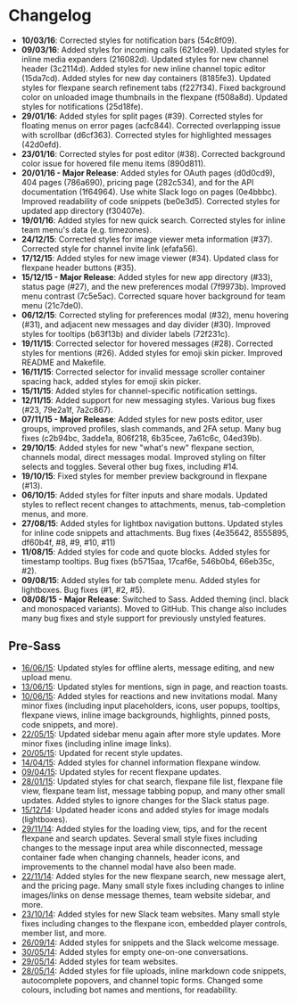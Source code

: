 # Changelog

* **10/03/16**: Corrected styles for notification bars (54c8f09).
* **09/03/16**: Added styles for incoming calls (621dce9). Updated styles for inline media expanders (216082d). Updated styles for new channel header (3c2114d). Added styles for new inline channel topic editor (15da7cd). Added styles for new day containers (8185fe3). Updated styles for flexpane search refinement tabs (f227f34). Fixed background color on unloaded image thumbnails in the flexpane (f508a8d). Updated styles for notifications (25d18fe).
* **29/01/16**: Added styles for split pages (#39). Corrected styles for floating menus on error pages (acfc844). Corrected overlapping issue with scrollbar (d6cf363). Corrected styles for highlighted messages (42d0efd).
* **23/01/16**: Corrected styles for post editor (#38). Corrected background color issue for hovered file menu items (890d811).
* **20/01/16 - Major Release**:  Added styles for OAuth pages (d0d0cd9), 404 pages (786a690), pricing page (282c534), and for the API documentation (1f64964). Use white Slack logo on pages (0e4bbbc). Improved readability of code snippets (be0e3d5). Corrected styles for updated app directory (f30407e).
* **19/01/16**: Added styles for new quick search. Corrected styles for inline team menu's data (e.g. timezones).
* **24/12/15**: Corrected styles for image viewer meta information (#37). Corrected style for channel invite link (efafa56).
* **17/12/15**: Added styles for new image viewer (#34). Updated class for flexpane header buttons (#35).
* **15/12/15 - Major Release**: Added styles for new app directory (#33), status page (#27), and the new preferences modal (7f9973b). Improved menu contrast (7c5e5ac). Corrected square hover background for team menu (21c7de0).
* **06/12/15**: Corrected styling for preferences modal (#32), menu hovering (#31), and adjacent new messages and day divider (#30). Improved styles for tooltips (b63f13b) and divider labels (72f231c).
* **19/11/15**: Corrected selector for hovered messages (#28). Corrected styles for mentions (#26). Added styles for emoji skin picker. Improved README and Makefile.
* **16/11/15**: Corrected selector for invalid message scroller container spacing hack, added styles for emoji skin picker.
* **15/11/15**: Added styles for channel-specific notification settings.
* **12/11/15**: Added support for new messaging styles. Various bug fixes (#23, 79e2a1f, 7a2c867).
* **07/11/15 - Major Release**: Added styles for new posts editor, user groups, improved profiles, slash commands, and 2FA setup. Many bug fixes (c2b94bc, 3adde1a, 806f218, 6b35cee, 7a61c6c, 04ed39b).
* **29/10/15**: Added styles for new "what's new" flexpane section, channels modal, direct messages modal. Improved styling on filter selects and toggles. Several other bug fixes, including #14.
* **19/10/15**: Fixed styles for member preview background in flexpane (#13).
* **06/10/15**: Added styles for filter inputs and share modals. Updated styles to reflect recent changes to attachments, menus, tab-completion menus, and more.
* **27/08/15**: Added styles for lightbox navigation buttons. Updated styles for inline code snippets and attachments. Bug fixes (4e35642, 8555895, df60b4f, #8, #9, #10, #11)
* **11/08/15**: Added styles for code and quote blocks. Added styles for timestamp tooltips. Bug fixes (b5715aa, 17caf6e, 546b0b4, 66eb35c, #2).
* **09/08/15**: Added styles for tab complete menu. Added styles for lightboxes. Bug fixes (#1, #2, #5).
* **08/08/15 - Major Release**: Switched to Sass. Added theming (incl. black and monospaced variants). Moved to GitHub. This change also includes many bug fixes and style support for previously unstyled features.

## Pre-Sass
* [16/06/15](https://www.diffchecker.com/uitqs5is): Updated styles for offline alerts, message editing, and new upload menu.
* [13/06/15](https://www.diffchecker.com/gnpbqnaf): Updated styles for mentions, sign in page, and reaction toasts.
* [10/06/15](https://www.diffchecker.com/ca0ml7w3): Added styles for reactions and new invitations modal. Many minor fixes (including input placeholders, icons, user popups, tooltips, flexpane views, inline image backgrounds, highlights, pinned posts, code snippets, and more).
* [22/05/15](https://www.diffchecker.com/mmujxhk4): Updated sidebar menu again after more style updates. More minor fixes (including inline image links).
* [20/05/15](https://www.diffchecker.com/9ni1ewub): Updated for recent style updates.
* [14/04/15](https://www.diffchecker.com/5o2nwr4k): Added styles for channel information flexpane window.
* [09/04/15](https://www.diffchecker.com/f8pfeigd): Updated styles for recent flexpane updates.
* [28/01/15](https://www.diffchecker.com/d76qfmse): Updated styles for chat search, flexpane file list, flexpane file view, flexpane team list, message tabbing popup, and many other small updates. Added styles to ignore changes for the Slack status page.
* [15/12/14](https://www.diffchecker.com/3lumodcz): Updated header icons and added styles for image modals (lightboxes).
* [29/11/14](https://www.diffchecker.com/a5o5rs51): Added styles for the loading view, tips, and for the recent flexpane and search updates. Several small style fixes including changes to the message input area while disconnected, message container fade when changing channels, header icons, and improvements to the channel modal have also been made.
* [22/11/14](https://www.diffchecker.com/wm35ya8r): Added styles for the new flexpane search, new message alert, and the pricing page. Many small style fixes including changes to inline images/links on dense message themes, team website sidebar, and more.
* [23/10/14](https://www.diffchecker.com/jbhb9iai): Added styles for new Slack team websites. Many small style fixes including changes to the flexpane icon, embedded player controls, member list, and more.
* [26/09/14](https://www.diffchecker.com/0jhcr50q): Added styles for snippets and the Slack welcome message.
* [30/05/14](http://www.diffchecker.com/e111hppo): Added styles for empty one-on-one conversations.
* [29/05/14](http://www.diffchecker.com/780b0r3f): Added styles for team websites.
* [28/05/14](http://www.diffchecker.com/bbkmodat): Added styles for file uploads, inline markdown code snippets, autocomplete popovers, and channel topic forms. Changed some colours, including bot names and mentions, for readability.
